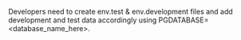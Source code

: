 Developers need to create env.test & env.development files and add development and test data accordingly using PGDATABASE=<database_name_here>.
